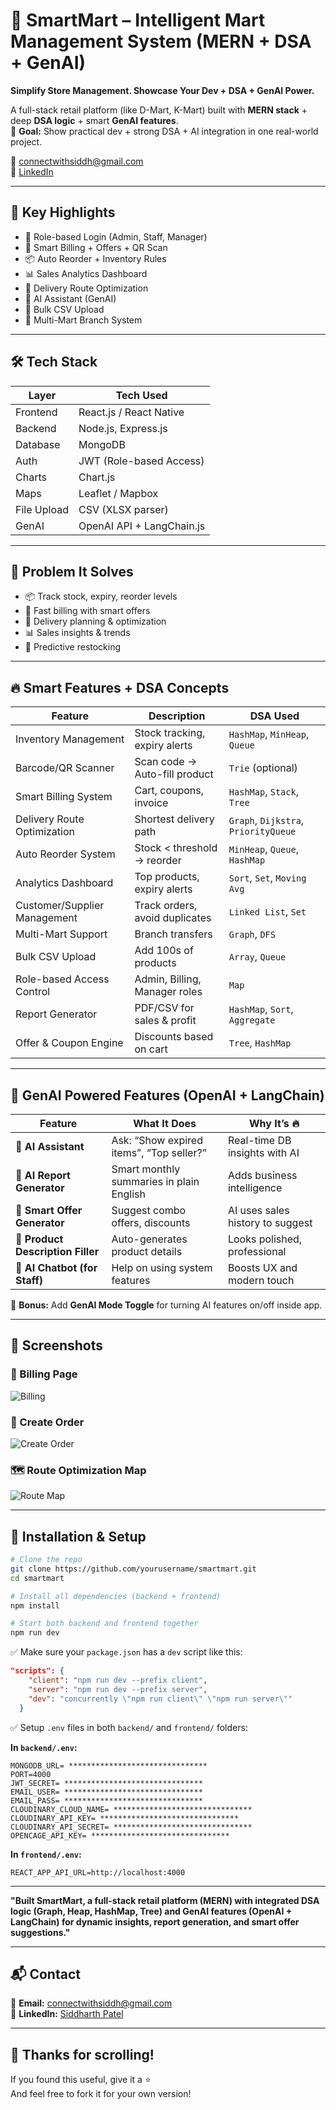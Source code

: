 # 🛒 SmartMart – Intelligent Mart Management System (MERN + DSA + GenAI)

**Simplify Store Management. Showcase Your Dev + DSA + GenAI Power.**

A full-stack retail platform (like D-Mart, K-Mart) built with **MERN stack** + deep **DSA logic** + smart **GenAI features**.  
🔑 **Goal:** Show practical dev + strong DSA + AI integration in one real-world project.

📧 connectwithsiddh@gmail.com  
🔗 [LinkedIn](https://www.linkedin.com/in/siddharth-patel-b1ba53270/)

---

## 🚀 Key Highlights

- 🔐 Role-based Login (Admin, Staff, Manager)
- 🧾 Smart Billing + Offers + QR Scan
- 📦 Auto Reorder + Inventory Rules
- 📊 Sales Analytics Dashboard
- 🚚 Delivery Route Optimization
- 💬 AI Assistant (GenAI)
- 📁 Bulk CSV Upload
- 🏬 Multi-Mart Branch System

---

## 🛠️ Tech Stack

| Layer      | Tech Used                          |
|------------|------------------------------------|
| Frontend   | React.js / React Native            |
| Backend    | Node.js, Express.js                |
| Database   | MongoDB                            |
| Auth       | JWT (Role-based Access)            |
| Charts     | Chart.js                           |
| Maps       | Leaflet / Mapbox                   |
| File Upload| CSV (XLSX parser)                  |
| GenAI      | OpenAI API + LangChain.js          |

---

## 🎯 Problem It Solves

- 📦 Track stock, expiry, reorder levels
- 🧾 Fast billing with smart offers
- 🚚 Delivery planning & optimization
- 📊 Sales insights & trends
- 🔄 Predictive restocking

---

## 🔥 Smart Features + DSA Concepts

| Feature                           | Description                              | DSA Used                          |
|-----------------------------------|------------------------------------------|-----------------------------------|
| Inventory Management              | Stock tracking, expiry alerts            | `HashMap`, `MinHeap`, `Queue`     |
| Barcode/QR Scanner                | Scan code → Auto-fill product            | `Trie` (optional)                 |
| Smart Billing System              | Cart, coupons, invoice                   | `HashMap`, `Stack`, `Tree`        |
| Delivery Route Optimization       | Shortest delivery path                   | `Graph`, `Dijkstra`, `PriorityQueue` |
| Auto Reorder System               | Stock < threshold → reorder              | `MinHeap`, `Queue`, `HashMap`     |
| Analytics Dashboard               | Top products, expiry alerts              | `Sort`, `Set`, `Moving Avg`       |
| Customer/Supplier Management      | Track orders, avoid duplicates           | `Linked List`, `Set`              |
| Multi-Mart Support                | Branch transfers                         | `Graph`, `DFS`                    |
| Bulk CSV Upload                   | Add 100s of products                     | `Array`, `Queue`                  |
| Role-based Access Control         | Admin, Billing, Manager roles            | `Map`                             |
| Report Generator                  | PDF/CSV for sales & profit               | `HashMap`, `Sort`, `Aggregate`    |
| Offer & Coupon Engine             | Discounts based on cart                  | `Tree`, `HashMap`                 |

---

## 🤖 GenAI Powered Features (OpenAI + LangChain)

| Feature                           | What It Does                             | Why It’s 🔥                        |
|-----------------------------------|------------------------------------------|-----------------------------------|
| 🧠 **AI Assistant**               | Ask: “Show expired items”, “Top seller?”| Real-time DB insights with AI     |
| 📄 **AI Report Generator**       | Smart monthly summaries in plain English| Adds business intelligence        |
| 🎯 **Smart Offer Generator**     | Suggest combo offers, discounts         | AI uses sales history to suggest  |
| 📝 **Product Description Filler**| Auto-generates product details           | Looks polished, professional      |
| 💬 **AI Chatbot (for Staff)**    | Help on using system features            | Boosts UX and modern touch        |

🧠 **Bonus:** Add **GenAI Mode Toggle** for turning AI features on/off inside app.

---

## 📸 Screenshots

### 🧾 Billing Page  
![Billing](https://github.com/SiddharthPatel-10/SmartMart/blob/main/client/public/screenshots/Billing.png?raw=true)

### 🛒 Create Order  
![Create Order](https://github.com/SiddharthPatel-10/SmartMart/blob/main/client/public/screenshots/create-order.png?raw=true)

### 🗺️ Route Optimization Map  
![Route Map](https://github.com/SiddharthPatel-10/SmartMart/blob/main/client/public/screenshots/route-map.png?raw=true)


---

## 📝 Installation & Setup

```bash
# Clone the repo
git clone https://github.com/yourusername/smartmart.git
cd smartmart

# Install all dependencies (backend + frontend)
npm install

# Start both backend and frontend together
npm run dev
```

✅ Make sure your `package.json` has a `dev` script like this:

```json
"scripts": {
    "client": "npm run dev --prefix client",
    "server": "npm run dev --prefix server",
    "dev": "concurrently \"npm run client\" \"npm run server\""
  }
```

✅ Setup `.env` files in both `backend/` and `frontend/` folders:

**In `backend/.env`:**
```env
MONGODB_URL= *******************************
PORT=4000
JWT_SECRET= *******************************
EMAIL_USER= *******************************
EMAIL_PASS= *******************************
CLOUDINARY_CLOUD_NAME= *******************************
CLOUDINARY_API_KEY= *******************************
CLOUDINARY_API_SECRET= *******************************
OPENCAGE_API_KEY= *******************************
```

**In `frontend/.env`:**
```env
REACT_APP_API_URL=http://localhost:4000
```



---


**"Built SmartMart, a full-stack retail platform (MERN) with integrated DSA logic (Graph, Heap, HashMap, Tree) and GenAI features (OpenAI + LangChain) for dynamic insights, report generation, and smart offer suggestions."**


---

## 📬 Contact

📩 **Email:** connectwithsiddh@gmail.com  
🔗 **LinkedIn:** [Siddharth Patel](https://www.linkedin.com/in/siddharth-patel-b1ba53270/)

---

## 🙌 Thanks for scrolling!

If you found this useful, give it a ⭐  
And feel free to fork it for your own version!
